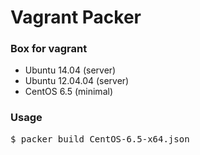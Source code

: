 # Vagrant Packer

### Box for vagrant

* Ubuntu 14.04 (server)
* Ubuntu 12.04.04 (server)
* CentOS 6.5 (minimal)

### Usage

<pre>
$ packer build CentOS-6.5-x64.json
</pre>